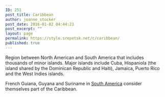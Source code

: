 ```yaml
---
ID: 251
post_title: Caribbean
author: joanne_stocker
post_date: 2016-01-02 04:44:23
post_excerpt: ""
layout: page
permalink: https://style.srepetsk.net/c/caribbean/
published: true
---
```

Region between North American and South America that includes thousands of minor islands. Major islands include Cuba, Hispaniola (the island shared by the Dominican Republic and Haiti), Jamaica, Puerto Rico and the West Indies islands.

French Guiana, Guyana and Suriname in <a href="https://style.srepetsk.net/s/south-america/">South America</a> consider themselves part of the Caribbean.